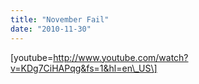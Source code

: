 ```yaml
---
title: "November Fail"
date: "2010-11-30"
---
```


\[youtube=http://www.youtube.com/watch?v=KDg7CiHAPqg&fs=1&hl=en\_US\]
